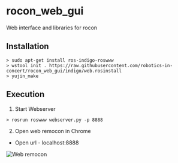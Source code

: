 rocon_web_gui
=============

Web interface and libraries for rocon

## Installation

```
> sudo apt-get install ros-indigo-roswww
> wstool init . https://raw.githubusercontent.com/robotics-in-concert/rocon_web_gui/indigo/web.rosinstall
> yujin_make
```

## Execution

1. Start Webserver
```
> rosrun roswww webserver.py -p 8888
```

2. Open web remocon in Chrome

* Open url - localhost:8888

![Web remocon](https://raw.githubusercontent.com/robotics-in-concert/rocon_demos/demo_concert/imgs/web_remocon_intro.png)
